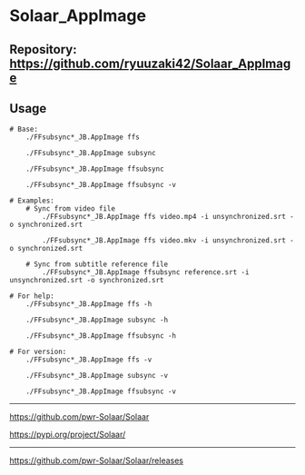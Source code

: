 
# Solaar_AppImage

## Repository: https://github.com/ryuuzaki42/Solaar_AppImage

## Usage
```
# Base:
    ./FFsubsync*_JB.AppImage ffs

    ./FFsubsync*_JB.AppImage subsync

    ./FFsubsync*_JB.AppImage ffsubsync

    ./FFsubsync*_JB.AppImage ffsubsync -v

# Examples:
    # Sync from video file
        ./FFsubsync*_JB.AppImage ffs video.mp4 -i unsynchronized.srt -o synchronized.srt

        ./FFsubsync*_JB.AppImage ffs video.mkv -i unsynchronized.srt -o synchronized.srt

    # Sync from subtitle reference file
        ./FFsubsync*_JB.AppImage ffsubsync reference.srt -i unsynchronized.srt -o synchronized.srt

# For help:
    ./FFsubsync*_JB.AppImage ffs -h

    ./FFsubsync*_JB.AppImage subsync -h

    ./FFsubsync*_JB.AppImage ffsubsync -h

# For version:
    ./FFsubsync*_JB.AppImage ffs -v

    ./FFsubsync*_JB.AppImage subsync -v

    ./FFsubsync*_JB.AppImage ffsubsync -v
```

---
https://github.com/pwr-Solaar/Solaar


https://pypi.org/project/Solaar/

---
https://github.com/pwr-Solaar/Solaar/releases
